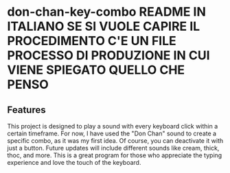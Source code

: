 # don-chan-key-combo README IN ITALIANO SE SI VUOLE CAPIRE IL PROCEDIMENTO C'E UN FILE PROCESSO DI PRODUZIONE IN  CUI VIENE SPIEGATO QUELLO CHE PENSO


## Features
This project is designed to play a sound with every keyboard click within a certain timeframe. For now, I have used the "Don Chan" sound to create a specific combo, as it was my first idea. Of course, you can deactivate it with just a button. Future updates will include different sounds like cream, thick, thoc, and more. This is a great program for those who appreciate the typing experience and love the touch of the keyboard.


